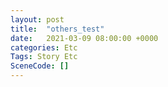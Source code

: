 ```yaml
---
layout: post
title:  "others_test"
date:   2021-03-09 08:00:00 +0000
categories: Etc
Tags: Story Etc
SceneCode: []
---
```


